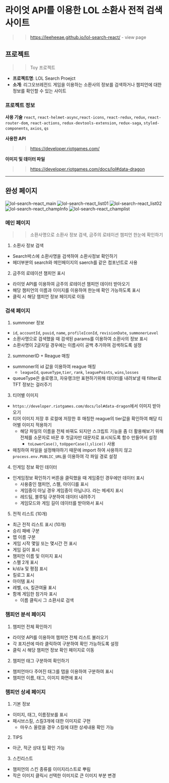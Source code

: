# 라이엇 API를 이용한 LOL 소환사 전적 검색 사이트

> > https://leeheeae.github.io/lol-search-react/ - view page

## 프로젝트

> > Toy 프로젝트

- **프로젝트명**: LOL Search Proejct
- **소개**: 리그오브레전드 게임을 이용하는 소환사의 정보를 검색하거나 챔피언에 대한 정보를 확인할 수 있는 사이트

### 프로젝트 정보

**사용 기술**
`react`, `react-helmet-async`,`react-icons`, `react-redux`, `redux`, `react-router-dom`, `react-actions`, `redux-devtools-extension`, `redux-saga`, `styled-components`, `axios`, `qs`

**사용한 API**

> > https://developer.riotgames.com/

**이미지 및 데이터 파일**

> > https://developer.riotgames.com/docs/lol#data-dragon

---

## 완성 페이지
![lol-search-react_main](https://user-images.githubusercontent.com/75716260/165966910-5eb83747-c770-4166-a89d-479c256eb003.jpg)
![lol-search-react_list01](https://user-images.githubusercontent.com/75716260/165966901-b7146eb8-230d-47a2-9556-1e8da3bcf01a.jpg)
![lol-search-react_list02](https://user-images.githubusercontent.com/75716260/165966909-46dce1bf-df2d-4d6a-9f11-dada1b2eb997.jpg)
![lol-search-react_champInfo](https://user-images.githubusercontent.com/75716260/165966916-359474f7-e38e-46e6-bbfd-757cec928303.jpg)
![lol-search-react_champlist](https://user-images.githubusercontent.com/75716260/165966920-4b8437bb-1a87-43ef-9468-d2002d133f72.jpg)


### 메인 페이지

> > 소환사명으로 소환사 정보 검색, 금주의 로테이션 챔피언 한눈에 확인하기

1. 소환사 정보 검색

- Search박스에 소환사명을 검색하여 소환사정보 확인하기
- 헤더부분의 search와 메인페이지의 saerch를 같은 컴포넌트로 사용

2. 금주의 로테이션 챔피언 표시

- 라이엇 API를 이용하여 금주의 로테이션 챔피언 데이터 받아오기
- 해당 챔피언의 이름과 이미지를 이용하여 한눈에 확인 가능하도록 표시
- 클릭 시 해당 챔피언 정보 페이지로 이동

### 검색 페이지

1. summoner 정보

- `id`, `accountId`, `puuid`, `name`, `profileIconId`, `revisionDate`, `summonerLevel`
- 소환사명으로 검색했을 때 검색된 params를 이용하여 소환사의 정보 표시
- 소환사명이 2글자일 경우에는 이름사이 공백 추가하여 검색하도록 설정

2. summonerID + Reague 매칭

- summoner의 id 값을 이용하여 reague 매칭
  - `leagueId`, `queueType`,`tier`, `rank`, `leaguePoints`, `wins`,`losses`
- queueType은 솔로랭크, 자유랭크만 표현하기위해 데이터를 내려보낼 때 fillter로 TFT 정보는 걸러주기

3. 티어별 이미지

- `https://developer.riotgames.com/docs/lol#data-dragon`에서 이미지 받아오기
- 티어 이미지 저장 후 로컬에 저장한 후 매칭한 reague의 tier값을 확인하여 해당 티어별 이미지 적용하기
  - 해당 파일의 이름을 전체 바꿔도 되지만 스크립트 기능을 좀 더 활용해보기 위해 전체를 소문자로 바꾼 후 첫글자만 대문자로 표시되도록 함수 만들어서 설정
    - `toLowerCase()`, `toUpperCase()`,`slice()` 사용
- 매칭하여 파일을 설정해야하기 때문에 import 하여 사용하지 않고 `process.env.PUBLIC_URL`을 이용하여 각 파일 경로 설정

4. 인게임 정보 확인 데이터

- 인게임정보 확인하기 버튼을 클릭했을 때 게임중인 경우에만 데이터 표시
  - 사용중인 챔피언, 스펠, 아이디를 표시
  - 게임중이 아닐 경우 게임중이 아닙니다. 라는 메세지 표시
  - 레드팀, 블루팀 구분하여 데이터 내려주기
  - 게임모드와 게임 길이 데이터를 받아와서 표시

5. 전적 리스트 (10개)

- 최근 전적 리스트 표시 (10개)
- 승리 패배 구분
- 맵 이름 구분
- 게임 시작 몇일 또는 몇시간 전 표시
- 게임 길이 표시
- 챔피언 이름 및 이미지 표시
- 스펠 2개 표시
- k/d/a 및 평점 표시
- 킬로그 표시
- 아이템 표시
- 레벨, cs, 킬관여율 표시
- 함께 게임한 참가자 표시
  - 이름 클릭시 그 소환사로 검색

### 챔피언 분석 페이지

1. 챔피언 전체 확인하기

- 라이엇 API를 이용하여 챔피언 전체 리스트 불러오기
- 각 포지션에 따라 클릭하여 구분하여 확인 가능하도록 설정
- 클릭 시 해당 챔피언 정보 확인 페이지로 이동

2. 챔피언 태그 구분하여 확인하기

- 챔피언마다 주어진 태그를 탭을 이용하여 구분하여 표시
- 챔피언 이름, 태그, 이미지 화면에 표시

### 챔피언 상세 페이지

1. 기본 정보

- 이미지, 태그, 이름정보를 표시
- 패시브스킬, 스킬3개에 대한 이미지로 구현
  - 마우스 올렸을 경우 스킬에 대한 상세내용 확인 가능

2. TIPS

- 아군, 적군 상대 팁 확인 가능

3. 스킨리스트

- 챔피언의 스킨 종류를 이미지리스트로 뿌림
- 작은 이미지 클릭시 선택한 이미지로 큰 이미지 부분 변경
